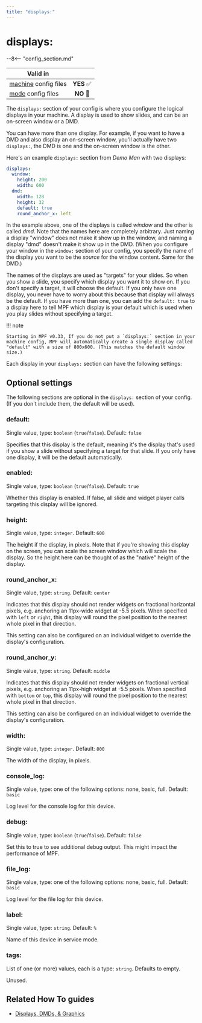 ```yaml
---
title: "displays:"
---
```


# displays:


--8<-- "config_section.md"

| Valid in | |
|-----|:----:|
|[machine](instructions/machine_config.md) config files |**YES** :white_check_mark:|
|[mode](instructions/mode_config.md) config files|**NO** :no_entry_sign:|

The `displays:` section of your config is where you configure the
logical displays in your machine. A display is used to show slides, and
can be an on-screen window or a DMD.

You can have more than one display. For example, if you want to have a
DMD and also display an on-screen window, you'll actually have two
`displays:`, the DMD is one and the on-screen window is the other.

Here's an example `displays:` section from *Demo Man* with two
displays:

``` yaml
displays:
  window:
    height: 200
    width: 600
  dmd:
    width: 128
    height: 32
    default: true
    round_anchor_x: left
```

In the example above, one of the displays is called *window* and the
other is called *dmd*. Note that the names here are completely
arbitrary. Just naming a display "window" does not make it show up in
the window, and naming a display "dmd" doesn't make it show up in the
DMD. (When you configure your window in the `window:` section of your
config, you specify the name of the display you want to be the *source*
for the window content. Same for the DMD.)

The names of the displays are used as "targets" for your slides. So
when you show a slide, you specify which display you want it to show on.
If you don't specify a target, it will choose the default. If you only
have one display, you never have to worry about this because that
display will always be the default. If you have more than one, you can
add the `default: true` to a display here to tell MPF which display is
your default which is used when you play slides without specifying a
target.

!!! note

    Starting in MPF v0.33, If you do not put a `displays:` section in your
    machine config, MPF will automatically create a single display called
    "default" with a size of 800x600. (This matches the default window
    size.)

Each display in your `displays:` section can have the following
settings:

## Optional settings

The following sections are optional in the `displays:` section of your
config. (If you don't include them, the default will be used).

### default:

Single value, type: `boolean` (`true`/`false`). Default: `false`

Specifies that this display is the default, meaning it's the display
that's used if you show a slide without specifying a target for that
slide. If you only have one display, it will be the default
automatically.

### enabled:

Single value, type: `boolean` (`true`/`false`). Default: `true`

Whether this display is enabled. If false, all slide and widget player
calls targeting this display will be ignored.

### height:

Single value, type: `integer`. Default: `600`

The height if the display, in pixels. Note that if you're showing this
display on the screen, you can scale the screen window which will scale
the display. So the height here can be thought of as the "native"
height of the display.

### round_anchor_x:

Single value, type: `string`. Default: `center`

Indicates that this display should not render widgets on fractional
horizontal pixels, e.g. anchoring an 11px-wide widget at -5.5 pixels.
When specified with `left` or `right`, this display will round the pixel
position to the nearest whole pixel in that direction.

This setting can also be configured on an individual widget to override
the display's configuration.

### round_anchor_y:

Single value, type: `string`. Default: `middle`

Indicates that this display should not render widgets on fractional
vertical pixels, e.g. anchoring an 11px-high widget at -5.5 pixels. When
specified with `bottom` or `top`, this display will round the pixel
position to the nearest whole pixel in that direction.

This setting can also be configured on an individual widget to override
the display's configuration.

### width:

Single value, type: `integer`. Default: `800`

The width of the display, in pixels.

### console_log:

Single value, type: one of the following options: none, basic, full.
Default: `basic`

Log level for the console log for this device.

### debug:

Single value, type: `boolean` (`true`/`false`). Default: `false`

Set this to true to see additional debug output. This might impact the
performance of MPF.

### file_log:

Single value, type: one of the following options: none, basic, full.
Default: `basic`

Log level for the file log for this device.

### label:

Single value, type: `string`. Default: `%`

Name of this device in service mode.

### tags:

List of one (or more) values, each is a type: `string`. Defaults to
empty.

Unused.

## Related How To guides

* [Displays, DMDs, & Graphics](../mc/displays/index.md)
